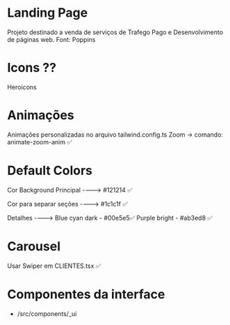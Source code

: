 # Landing Page #
Projeto destinado a venda de serviços de Trafego Pago e Desenvolvimento de páginas web.
Font: Poppins

# Icons ?? #
Heroicons

# Animações #
Animações personalizadas no arquivo tailwind.config.ts
Zoom -> comando: animate-zoom-anim ✅

# Default Colors #
Cor Background Principal ---->
#121214 ✅

Cor para separar seções ---->
#1c1c1f ✅

Detalhes ---->
    Blue cyan dark - #00e5e5✅
    Purple bright - #ab3ed8 ✅

# Carousel #
Usar Swiper em CLIENTES.tsx ✅

# Componentes da interface #
* /src/components/_ui 